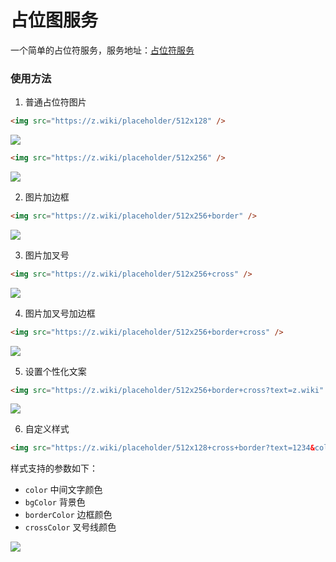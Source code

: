 # 占位图服务

一个简单的占位符服务，服务地址：[占位符服务](https://z.wiki/placeholder)

### 使用方法

1. 普通占位符图片

```html
<img src="https://z.wiki/placeholder/512x128" />
```

![](https://z.wiki/placeholder/512x128)



```html
<img src="https://z.wiki/placeholder/512x256" />
```

![](https://z.wiki/placeholder/512x256)


2. 图片加边框

```html
<img src="https://z.wiki/placeholder/512x256+border" />
```

![](https://z.wiki/placeholder/512x256+border)


3. 图片加叉号

```html
<img src="https://z.wiki/placeholder/512x256+cross" />
```

![](https://z.wiki/placeholder/512x256+cross)

4. 图片加叉号加边框

```html
<img src="https://z.wiki/placeholder/512x256+border+cross" />
```

![](https://z.wiki/placeholder/512x256+border+cross)

5. 设置个性化文案

```html
<img src="https://z.wiki/placeholder/512x256+border+cross?text=z.wiki" />
```

![](https://z.wiki/placeholder/512x256+border+cross?text=z.wiki)

6. 自定义样式

```html
<img src="https://z.wiki/placeholder/512x128+cross+border?text=1234&color=red&bgColor=rgba(0,255,0,0.3)&borderColor=blue&crossColor=orange" />
```

样式支持的参数如下：

* `color` 中间文字颜色
* `bgColor` 背景色
* `borderColor` 边框颜色
* `crossColor` 叉号线颜色

![](https://z.wiki/placeholder/512x128+cross+border?text=1234&color=red&bgColor=rgba(0,255,0,0.3)&borderColor=blue&crossColor=orange)


